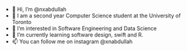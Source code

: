 - 👋 Hi, I’m @nxabdullah
- 🏫 I am a second year Computer Science student at the University of Toronto
- 👀 I’m interested in Software Engineering and Data Science
- 🌱 I’m currently learning software design, swift and R. 
- 📫 You can follow me on instagram @xnabdullah

<!---
nxabdullah/nxabdullah is a ✨ special ✨ repository because its `README.md` (this file) appears on your GitHub profile.
You can click the Preview link to take a look at your changes.
--->
